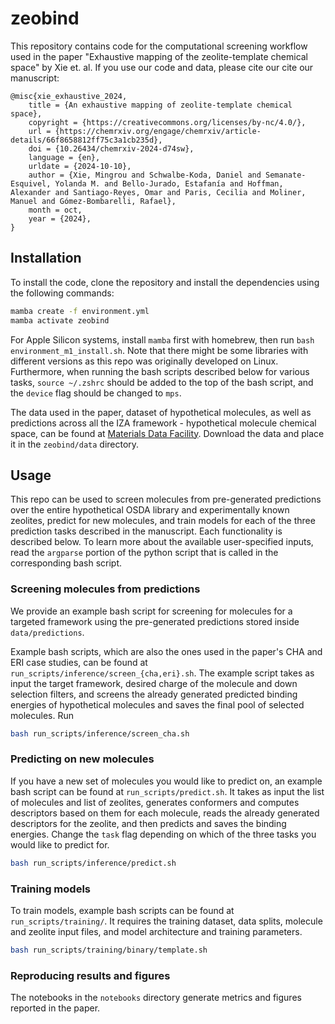 # zeobind

This repository contains code for the computational screening workflow used in the paper "Exhaustive mapping of the zeolite-template chemical space" by Xie et. al. If you use our code and data, please cite our cite our manuscript: 

```
@misc{xie_exhaustive_2024,
	title = {An exhaustive mapping of zeolite-template chemical space},
	copyright = {https://creativecommons.org/licenses/by-nc/4.0/},
	url = {https://chemrxiv.org/engage/chemrxiv/article-details/66f8658812ff75c3a1cb235d},
	doi = {10.26434/chemrxiv-2024-d74sw},
	language = {en},
	urldate = {2024-10-10},
	author = {Xie, Mingrou and Schwalbe-Koda, Daniel and Semanate-Esquivel, Yolanda M. and Bello-Jurado, Estafanía and Hoffman, Alexander and Santiago-Reyes, Omar and Paris, Cecilia and Moliner, Manuel and Gómez-Bombarelli, Rafael},
	month = oct,
	year = {2024},
}
```

## Installation

To install the code, clone the repository and install the dependencies using the following commands:

```bash
mamba create -f environment.yml
mamba activate zeobind
```

For Apple Silicon systems, install `mamba` first with homebrew, then run `bash environment_m1_install.sh`. Note that there might be some libraries with different versions as this repo was originally developed on Linux. Furthermore, when running the bash scripts described below for various tasks, `source ~/.zshrc` should be added to the top of the bash script, and the `device` flag should be changed to `mps`.

The data used in the paper, dataset of hypothetical molecules, as well as predictions across all the IZA framework - hypothetical molecule chemical space, can be found at [Materials Data Facility](https://materialsdatafacility.org/detail/2cd2e3f3-12d3-4cd9-8ef0-efd91c0f8e3a-1.0?type=dataset). Download the data and place it in the `zeobind/data` directory.

## Usage 

This repo can be used to screen molecules from pre-generated predictions over the entire hypothetical OSDA library and experimentally known zeolites, predict for new molecules, and train models for each of the three prediction tasks described in the manuscript. Each functionality is described below. To learn more about the available user-specified inputs, read the `argparse` portion of the python script that is called in the corresponding bash script.

### Screening molecules from predictions 

We provide an example bash script for screening for molecules for a targeted framework using the pre-generated predictions stored inside `data/predictions`. 

Example bash scripts, which are also the ones used in the paper's CHA and ERI case studies, can be found at `run_scripts/inference/screen_{cha,eri}.sh`. The example script takes as input the target framework, desired charge of the molecule and down selection filters, and screens the already generated predicted binding energies of hypothetical molecules and saves the final pool of selected molecules. Run

```bash
bash run_scripts/inference/screen_cha.sh
```

### Predicting on new molecules

If you have a new set of molecules you would like to predict on, an example bash script can be found at `run_scripts/predict.sh`. It takes as input the list of molecules and list of zeolites, generates conformers and computes descriptors based on them for each molecule, reads the already generated descriptors for the zeolite, and then predicts and saves the binding energies. Change the `task` flag depending on which of the three tasks you would like to predict for. 

```bash
bash run_scripts/inference/predict.sh
```

### Training models 

To train models, example bash scripts can be found at `run_scripts/training/`. It requires the training dataset, data splits, molecule and zeolite input files, and model architecture and training parameters.

```bash
bash run_scripts/training/binary/template.sh
```

### Reproducing results and figures 

The notebooks in the `notebooks` directory generate metrics and figures reported in the paper. 